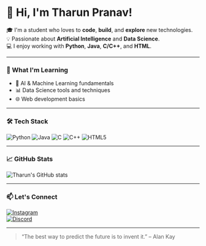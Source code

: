 # 👋 Hi, I'm Tharun Pranav!

🎓 I'm a student who loves to **code**, **build**, and **explore** new technologies.  
💡 Passionate about **Artificial Intelligence** and **Data Science**.  
💻 I enjoy working with **Python**, **Java**, **C/C++**, and **HTML**.

---

### 🚀 What I'm Learning
- 🤖 AI & Machine Learning fundamentals
- 📊 Data Science tools and techniques
- 🌐 Web development basics

---

### 🛠️ Tech Stack
![Python](https://img.shields.io/badge/-Python-333333?style=flat&logo=python)
![Java](https://img.shields.io/badge/-Java-333333?style=flat&logo=java)
![C](https://img.shields.io/badge/-C-333333?style=flat&logo=c)
![C++](https://img.shields.io/badge/-C++-333333?style=flat&logo=c%2b%2b)
![HTML5](https://img.shields.io/badge/-HTML5-333333?style=flat&logo=html5)

---

### 📈 GitHub Stats
![Tharun's GitHub stats](https://github-readme-stats.vercel.app/api?username=tptharun27&show_icons=true&theme=tokyonight)

---

### 📫 Let's Connect

[![Instagram](https://img.shields.io/badge/-Instagram-E4405F?style=flat&logo=instagram&logoColor=white)](https://instagram.com//tharunpv27)  
[![Discord](https://img.shields.io/badge/-Discord-5865F2?style=flat&logo=discord&logoColor=white)](https://discord.com/users/981063126604730388)

---

> “The best way to predict the future is to invent it.” – Alan Kay
